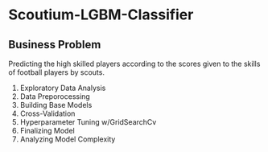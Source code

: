 # Scoutium-LGBM-Classifier

## Business Problem
Predicting the high skilled players according to the scores given to the skills of football players by scouts.

1. Exploratory Data Analysis
2. Data Preporocessing
3. Building Base Models
4. Cross-Validation
5. Hyperparameter Tuning w/GridSearchCv
6. Finalizing Model
7. Analyzing Model Complexity


